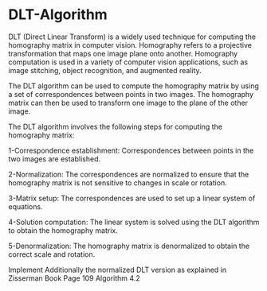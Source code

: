 # DLT-Algorithm
DLT (Direct Linear Transform) is a widely used technique for computing the homography matrix in computer vision. Homography refers to a projective transformation that maps one image plane onto another. Homography computation is used in a variety of computer vision applications, such as image stitching, object recognition, and augmented reality.

The DLT algorithm can be used to compute the homography matrix by using a set of correspondences between points in two images. The homography matrix can then be used to transform one image to the plane of the other image.

The DLT algorithm involves the following steps for computing the homography matrix:

1-Correspondence establishment: Correspondences between points in the two images are established.

2-Normalization: The correspondences are normalized to ensure that the homography matrix is not sensitive to changes in scale or rotation.

3-Matrix setup: The correspondences are used to set up a linear system of equations.

4-Solution computation: The linear system is solved using the DLT algorithm to obtain the homography matrix.

5-Denormalization: The homography matrix is denormalized to obtain the correct scale and rotation.



Implement Additionally the normalized DLT version as explained in Zisserman Book Page 109 Algorithm 4.2
